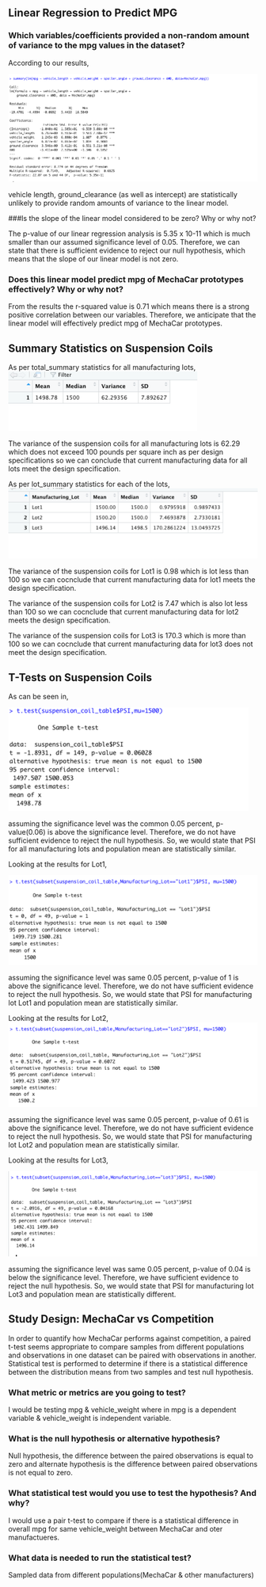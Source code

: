 ## Linear Regression to Predict MPG

### Which variables/coefficients provided a non-random amount of variance to the mpg values in the dataset?

According to our results, 


![](Resources/MechaCar_mpg.png)


vehicle length, ground_clearance  (as well as intercept) are statistically unlikely to provide random amounts of variance to the linear model. 

###Is the slope of the linear model considered to be zero? Why or why not?

The p-value of our linear regression analysis is 5.35 x 10-11 which is much smaller than our assumed significance level of 0.05. Therefore, we can state that there is sufficient evidence to reject our null hypothesis, which means that the slope of our linear model is not zero.

### Does this linear model predict mpg of MechaCar prototypes effectively? Why or why not?

From the results the r-squared value is 0.71 which means there is a strong positive correlation between our variables. Therefore, we anticipate that the linear model will effectively predict mpg of MechaCar prototypes.

## Summary Statistics on Suspension Coils

As per total_summary statistics for all manufacturing lots,
![](Resources/total_summary.png)

The variance of the suspension coils for all manufacturing lots is 62.29 which does not exceed 100 pounds per square inch as per design specifications so we can conclude that current manufacturing data for all lots meet the design specification.

As per lot_summary statistics for each of the lots,
![](Resources/lot_summary.png)

The variance of the suspension coils for Lot1 is 0.98 which is lot less than 100  so we can cocnclude that current manufacturing data for lot1 meets the design specification.

The variance of the suspension coils for Lot2 is 7.47 which is also lot less than 100  so we can cocnclude that current manufacturing data for lot2 meets the design specification.

The variance of the suspension coils for Lot3 is 170.3 which is more than 100  so we can cocnclude that current manufacturing data for lot3 does not meet the design specification.

## T-Tests on Suspension Coils

As can be seen in, 

![](Resources/PSI_all.png)

assuming the significance level was the common 0.05 percent, p-value(0.06) is above the significance level. Therefore, we do not have sufficient evidence to reject the null hypothesis. So, we would state that PSI for all manufacturing lots and population mean are statistically similar.

Looking at the results for Lot1, 

![](Resources/PSI_lot1.png)

assuming the significance level was same 0.05 percent, p-value of 1 is above the significance level. Therefore, we do not have sufficient evidence to reject the null hypothesis. So, we would state that PSI for manufacturing lot Lot1 and population mean are statistically similar.

Looking at the results for Lot2, ![](Resources/PSI_lot2.png)

assuming the significance level was same 0.05 percent, p-value of 0.61 is above the significance level. Therefore, we do not have sufficient evidence to reject the null hypothesis. So, we would state that PSI for manufacturing lot Lot2 and population mean are statistically similar.

Looking at the results for Lot3, 

![](Resources/PSI_lot3.png)

assuming the significance level was same 0.05 percent, p-value of 0.04 is below the significance level. Therefore, we have sufficient evidence to reject the null hypothesis. So, we would state that PSI for manufacturing lot Lot3 and population mean are statistically different.

## Study Design: MechaCar vs Competition

In order to quantify how MechaCar performs against competition, a paired t-test seems appropriate to compare samples from different populations and  observations in one dataset can be paired with observations in another. Statistical test is performed to determine if there is a  statistical difference between the distribution means from two samples and test null hypothesis.

### What metric or metrics are you going to test?
I would be testing mpg & vehicle\_weight where in mpg is a dependent variable & vehicle\_weight is independent variable.

### What is the null hypothesis or alternative hypothesis?

Null hypothesis, the difference between the paired observations is equal to zero and alternate hypothesis is the difference between paired observations is not equal to zero.

### What statistical test would you use to test the hypothesis? And why?
I would use a pair t-test to compare if there is a statistical difference in overall mpg for same vehicle_weight between MechaCar and oter manufactueres.

### What data is needed to run the statistical test?
Sampled data from different populations(MechaCar & other manufacturers)